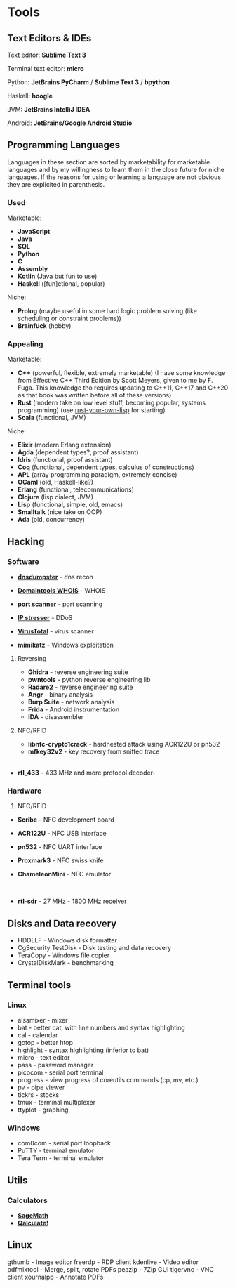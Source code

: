 # Tools

## Text Editors & IDEs

Text editor: **Sublime Text 3**

Terminal text editor: **micro**

Python: **JetBrains PyCharm** / **Sublime Text 3** / **bpython**

Haskell: **hoogle**

JVM: **JetBrains IntelliJ IDEA**

Android: **JetBrains/Google Android Studio**

## Programming Languages

Languages in these section are sorted by marketability for marketable
languages and by my willingness to learn them in the close future for
niche languages. If the reasons for using or learning a language are not
obvious they are explicited in parenthesis.

### Used

Marketable:

-   **JavaScript**
-   **Java**
-   **SQL**
-   **Python**
-   **C**
-   **Assembly**
-   **Kotlin** (Java but fun to use)
-   **Haskell** (\[fun]ctional, popular)

Niche:

-   **Prolog** (maybe useful in some hard logic problem solving (like
    scheduling or constraint problems))
-   **Brainfuck** (hobby)

### Appealing

Marketable:

-   **C++** (powerful, flexible, extremely marketable) (I have some knowledge from Effective C++ Third Edition by Scott Meyers, given to me by F. Fuga. This knowledge tho requires updating to C++11, C++17 and C++20 as that book was written before all of these versions)
-   **Rust** (modern take on low level stuff, becoming popular, systems programming) (use
    [rust-your-own-lisp](https://dev.to/deciduously/rust-your-own-lisp-50an)
    for starting)
-   **Scala** (functional, JVM)

Niche:

-   **Elixir** (modern Erlang extension)
-   **Agda** (dependent types?, proof assistant)
-   **Idris** (functional, proof assistant)
-   **Coq** (functional, dependent types, calculus of constructions)
-   **APL** (array programming paradigm, extremely concise)
-   **OCaml** (old, Haskell-like?)
-   **Erlang** (functional, telecommunications)
-   **Clojure** (lisp dialect, JVM)
-   **Lisp** (functional, simple, old, emacs)
-   **Smalltalk** (nice take on OOP)
-   **Ada** (old, concurrency)

## Hacking

### Software

- [**dnsdumpster**](https://dnsdumpster.com/) - dns recon

- [**Domaintools WHOIS**](http://whois.domaintools.com/) - WHOIS

- [**port scanner**](https://pentest-tools.com/network-vulnerability-scanning/tcp-port-scanner-online-nmap) - port scanning

- [**IP stresser**](https://www.ipstresser.com/) - DDoS

- [**VirusTotal**](www.virustotal.com) - virus scanner

- **mimikatz** - Windows exploitation

1.  Reversing

    -   **Ghidra** - reverse engineering suite
    -   **pwntools** - python reverse engineering lib
    -   **Radare2** - reverse engineering suite
    -   **Angr** - binary analysis
    -   **Burp Suite** - network analysis
    -   **Frida** - Android instrumentation
    -   **IDA** - disassembler

2.  NFC/RFID

    -   **libnfc-crypto1crack** - hardnested attack using ACR122U or pn532
    -   **mfkey32v2** - key recovery from sniffed trace

    <br>
    
-   **rtl_433** - 433 MHz and more protocol decoder-

### Hardware

1.  NFC/RFID

 - **Scribe** - NFC development board
 - **ACR122U** - NFC USB interface
 - **pn532** - NFC UART interface
 - **Proxmark3** - NFC swiss knife
 - **ChameleonMini** - NFC emulator

    <br>
    
- **rtl-sdr** - 27 MHz - 1800 MHz receiver


## Disks and Data recovery

- HDDLLF - Windows disk formatter
- CgSecurity TestDisk - Disk testing and data recovery
- TeraCopy - Windows file copier
- CrystalDiskMark - benchmarking


## Terminal tools

### Linux

- alsamixer - mixer
- bat - better cat, with line numbers and syntax highlighting
- cal - calendar
- gotop - better htop
- highlight - syntax highlighting (inferior to bat)
- micro - text editor
- pass - password manager
- picocom - serial port terminal
- progress - view progress of coreutils commands (cp, mv, etc.)
- pv - pipe viewer
- tickrs - stocks
- tmux - terminal multiplexer
- ttyplot - graphing

### Windows

- com0com - serial port loopback
- PuTTY - terminal emulator
- Tera Term - terminal emulator


## Utils

### Calculators

- [**SageMath**](https://www.sagemath.org/)
- [**Qalculate!**](https://qalculate.github.io/)


## Linux

gthumb - Image editor
freerdp - RDP client
kdenlive - Video editor
pdfmixtool - Merge, split, rotate PDFs
peazip - 7Zip GUI
tigervnc - VNC client
xournalpp - Annotate PDFs
